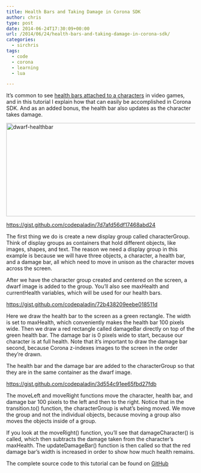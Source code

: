 ```yaml
---
title: Health Bars and Taking Damage in Corona SDK
author: chris
type: post
date: 2014-06-24T17:30:09+00:00
url: /2014/06/24/health-bars-and-taking-damage-in-corona-sdk/
categories:
  - sirchris
tags:
  - code
  - corona
  - learning
  - lua

---
```

It&#8217;s common to see [health bars attached to a characters][1] in video games, and in this tutorial I explain how that can easily be accomplished in Corona SDK. And as an added bonus, the health bar also updates as the character takes damage.

<!--more-->

<div class="inlineimg">
  <img src="http://battleofbrothers.com/wp-content/uploads/2014/06/dwarf-healthbar.jpg" alt="dwarf-healthbar" width="547" height="249" class="alignnone size-full wp-image-632" />
</div>

https://gist.github.com/codepaladin/7d7afd56df17468abd24

The first thing we do is create a new display group called characterGroup. Think of display groups as containers that hold different objects, like images, shapes, and text. The reason we need a display group in this example is because we will have three objects, a character, a health bar, and a damage bar, all which need to move in unison as the character moves across the screen.

After we have the character group created and centered on the screen, a dwarf image is added to the group. You&#8217;ll also see maxHealth and currentHealth variables, which will be used for our health bars.

https://gist.github.com/codepaladin/72b438209eebe018511d

Here we draw the health bar to the screen as a green rectangle. The width is set to maxHealth, which conveniently makes the health bar 100 pixels wide. Then we draw a red rectangle called damageBar directly on top of the green health bar. The damage bar is 0 pixels wide to start, because our character is at full health. Note that it&#8217;s important to draw the damage bar second, because Corona z-indexes images to the screen in the order they&#8217;re drawn.

The health bar and the damage bar are added to the characterGroup so that they are in the same container as the dwarf image.

https://gist.github.com/codepaladin/3d554c91ee65fbd27fdb

The moveLeft and moveRight functions move the character, health bar, and damage bar 100 pixels to the left and then to the right. Notice that in the transition.to() function, the characterGroup is what&#8217;s being moved. We move the group and not the individual objects, because moving a group also moves the objects inside of a group.

If you look at the moveRight() function, you&#8217;ll see that damageCharacter() is called, which then subtracts the damage taken from the character&#8217;s maxHealth. The updateDamageBar() function is then called so that the red damage bar&#8217;s width is increased in order to show how much health remains.

The complete source code to this tutorial can be found on [GitHub][2]

 [1]: http://battleofbrothers.com/sirchris/health-display-roundup
 [2]: https://github.com/codepaladin/Health-Bar-Tutorial